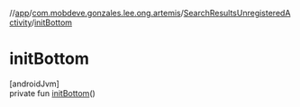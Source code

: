 //[app](../../../index.md)/[com.mobdeve.gonzales.lee.ong.artemis](../index.md)/[SearchResultsUnregisteredActivity](index.md)/[initBottom](init-bottom.md)

# initBottom

[androidJvm]\
private fun [initBottom](init-bottom.md)()
